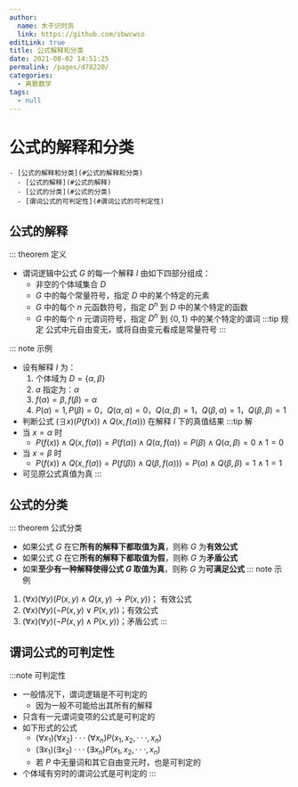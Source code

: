 ```yaml
---
author: 
  name: 木子识时务
  link: https://github.com/sbwcwso
editLink: true
title: 公式解释和分类
date: 2021-08-02 14:51:25
permalink: /pages/d78220/
categories: 
  - 离散数学
tags: 
  - null
---
```


# 公式的解释和分类

```markmap
- [公式的解释和分类](#公式的解释和分类)
  - [公式的解释](#公式的解释)
  - [公式的分类](#公式的分类)
  - [谓词公式的可判定性](#谓词公式的可判定性)
```

## 公式的解释

::: theorem 定义
* 谓词逻辑中公式 $G$ 的每一个解释 $I$ 由如下四部分组成：
  * 非空的个体域集合 $D$
  * $G$ 中的每个常量符号，指定 $D$ 中的某个特定的元素
  * $G$ 中的每个 $n$ 元函数符号，指定 $D^n$ 到 $D$ 中的某个特定的函数
  * $G$ 中的每个 $n$ 元谓词符号，指定 $D^n$ 到 $\{0, 1\}$ 中的某个特定的谓词
:::tip 规定
公式中元自由变无，或将自由变元看成是常量符号
:::

::: note 示例
* 设有解释 $I$ 为：
  1. 个体域为 $D = \{α, β\}$
  2. $a$ 指定为：$α$
  3. $f(α) = β, f(β) = α$
  4. $P(α) = 1, P(β) = 0，Q(α, α) = 0，Q(α, β) = 1，Q(β, α) = 1，Q(β, β) = 1$
* 判断公式 $(∃x)(P(f(x)) ∧ Q(x, f(\alpha)))$ 在解释 $I$ 下的真值结果
:::tip 解
* 当 $x = α$ 时
  * $P(f(x)) ∧ Q(x, f(a)) = P(f(α)) ∧ Q(α, f(α)) = P(β) ∧ Q(α, β) = 0 ∧ 1 = 0$
* 当 $x = β$ 时
  * $P(f(x)) ∧ Q(x, f(a)) = P(f(β)) ∧ Q(β, f(α))) = P(α) ∧ Q(β, β) = 1 ∧ 1 = 1$
* 可见原公式真值为真
:::


## 公式的分类

::: theorem 公式分类
* 如果公式 $G$ 在它**所有的解释下都取值为真**，则称 $G$ 为**有效公式**
* 如果公式 $G$ 在它**所有的解释下都取值为假**，则称 $G$ 为**矛盾公式**
* 如果**至少有一种解释使得公式 $G$ 取值为真**，则称 $G$ 为**可满足公式**
::: note 示例
1. $(∀x)(∀y)(P(x, y) ∧ Q(x, y) → P(x, y))$； 有效公式
2. $(∀x)(∀y)(¬P(x, y) ∨ P(x, y))$；有效公式
3. $(∀x)(∀y)(¬P(x, y) ∧ P(x, y))$；矛盾公式
:::


## 谓词公式的可判定性

:::note 可判定性
* 一般情况下，谓词逻辑是不可判定的
  * 因为一般不可能给出其所有的解释
* 只含有一元谓词变项的公式是可判定的
* 如下形式的公式
  * $(∀x_1 )(∀x_2 ) · · · (∀x_n )P(x_1 , x_2 , · · · , x_n )$
  * $(∃x_1 )(∃x_2 ) · · · (∃x_n )P(x_1 , x_2 , · · · , x_n )$
  * 若 $P$ 中无量词和其它自由变元时，也是可判定的
* 个体域有穷时的谓词公式是可判定的
:::
